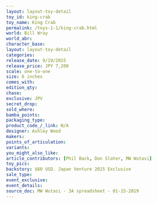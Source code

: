 ```yaml
---
layout: layout-toy-detail 
toy_id: king-crab
toy_name: King Crab
permalink: /toys-1-1/king-crab.html
world: Bill Wray
world_abr: 
character_base: 
layout: layout-toy-detail
categories: 
release_date: 9/19/2015
release_price: JPY 7,200 
scale: one-to-one
size: 6 inches
comes_with: 
edition_qty: 
chase: 
exclusive: JPV
secret_drop: 
sold_where: 
bamba_points: 
packaging_type: 
product_code_/_link: N/A
designer: Ashley Wood
makers: 
points_of_articulation: 
variants: 
you_might_also_like: 
article_contributors: [Phil Back, Don Slater, MW Wutasi]
toy_pics: 
backstory: $60 USD. Japan Venture 2015 Exclusive
sale_type: 
event_exclusive: 
event_details: 
source_doc: MW Wutasi - 3A spreadsheet - 01-15-2019
---
```

